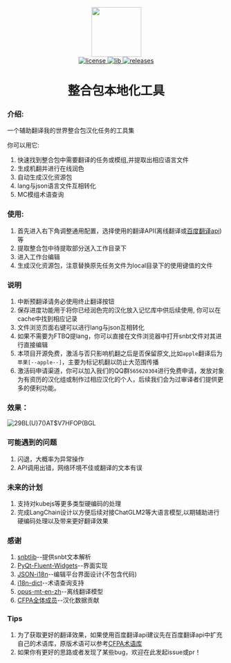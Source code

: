 <div align="center">
  <img width="115" height="115" src="https://i.postimg.cc/FzQGyDgr/logo.png">
</div>
<div align="center">
    <a href="https://github.com/XDawned/ModpackLocalizationTools/blob/main/LICENSE">
 <img src="https://img.shields.io/badge/license-GPL%203.0-yellow.svg" alt="license">
    </a>
    <a href="https://github.com/Tryanks/python-snbtlib">
        <img src="https://img.shields.io/badge/lib-snbtlib-brightgreen" alt="lib">
    </a>
    <a href="https://github.com/XDawned/ModpackLocalizationTools/releases/tag/v1.0.0">
        <img src="https://img.shields.io/badge/releases-1.0-blue" alt="releases">
    </a>

# 整合包本地化工具
</div>

### 介绍:

一个辅助翻译我的世界整合包汉化任务的工具集

你可以用它:
1. 快速找到整合包中需要翻译的任务或模组,并提取出相应语言文件
2. 生成机翻并进行在线润色
3. 自动生成汉化资源包
4. lang与json语言文件互相转化
5. MC模组术语查询
### 使用:
1. 首先进入右下角调整通用配置，选择使用的翻译API(离线翻译或[百度翻译api](bce.baidu.com))等
2. 提取整合包中待提取部分送入工作目录下
3. 进入工作台编辑
4. 生成汉化资源包，注意替换原先任务文件为local目录下的使用键值的文件
### 说明
1. 中断预翻译请务必使用终止翻译按钮
2. 保存进度功能用于将你已经润色完的汉化放入记忆库中供后续使用, 你可以在cache中找到相应记录
3. 文件浏览页面右键可以进行lang与json互相转化
4. 如果不需要为FTBQ提lang，你可以直接在文件浏览器中打开snbt文件对其进行直接编辑
5. 本项目开源免费，激活与否只影响机翻之后是否保留原文,比如`apple`翻译后为`苹果[--apple--]`，主要为标记机翻以防止大范围传播
6. 激活码申请渠道，你可以加入我们的QQ群`565620304`进行免费申请，发放对象为有资历的汉化组或制作过相应汉化的个人，后续我们会为过审译者们提供更多的便利功能。
### 效果：
![29BL(U}7()AT$V7HFOP(BGL](https://github.com/XDawned/ModpackLocalizationTools/assets/96915192/c43ec8fe-b0da-466f-be98-60299b03a76e)


### 可能遇到的问题
1. 闪退，大概率为异常操作
2. API调用出错，网络环境不佳或翻译的文本有误

### 未来的计划
1. 支持对kubejs等更多类型硬编码的处理
2. 完成LangChain设计以方便后续对接ChatGLM2等大语言模型,以期辅助进行硬编码处理以及带来更好翻译效果
### 感谢
1. [snbtlib](https://github.com/Tryanks/python-snbtlib)--提供snbt文本解析
2. [PyQt-Fluent-Widgets](https://github.com/zhiyiYo/PyQt-Fluent-Widgets)--界面实现
3. [JSON-i18n](https://github.com/MonianHello/JSON-i18n)--编辑平台界面设计(不包含代码)
4. [i18n-dict](https://github.com/CFPATools/i18n-dict)--术语查询支持
5. [opus-mt-en-zh](https://huggingface.co/Helsinki-NLP/opus-mt-en-zh)--离线翻译模型
6. [CFPA全体成员](https://cfpa.site/)--汉化数据贡献
### Tips
1. 为了获取更好的翻译效果，如果使用百度翻译api建议先在百度翻译api中扩充自己的术语库，原版术语可以参考[CFPA术语库](https://github.com/CFPAOrg/Glossary)
2. 如果你有更好的思路或者发现了某些bug，欢迎在此发起issue或pr！

